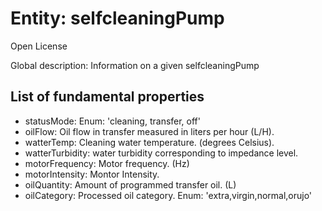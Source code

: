 # Entity: selfcleaningPump

Open License

Global description: Information on a given selfcleaningPump

## List of fundamental properties

- statusMode: Enum: 'cleaning, transfer, off'
- oilFlow: Oil flow in transfer measured in liters per hour (L/H).
- watterTemp: Cleaning water temperature. (degrees Celsius).
- watterTurbidity: water turbidity corresponding to impedance level.
- motorFrequency: Motor frequency. (Hz)
- motorIntensity: Montor Intensity.
- oilQuantity: Amount of programmed transfer oil. (L)
- oilCategory: Processed oil category. Enum: 'extra,virgin,normal,orujo'
